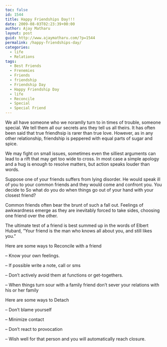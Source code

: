 ```yaml
---
toc: false
id: 1544
title: Happy Friendships Day!!!
date: 2009-08-03T02:23:39+00:00
author: Ajay Matharu
layout: post
guid: http://www.ajaymatharu.com/?p=1544
permalink: /happy-friendships-day/
categories:
  - life
  - Relations
tags:
  - Best Friends
  - Frenemies
  - Friends
  - friendship
  - Friendship Day
  - Happy Friendship Day
  - life
  - Reconcile
  - Special
  - Special Friend
---
```

We all have someone who we noramlly turn to in times of trouble, someone special. We tell them all our secrets ans they tell us all theirs. It has often been said that true friendhsip is rarer than true love. However, as in any other relationship, friendship is peppered with equal parts of sugar and spice.

We may fight on small issues, sometimes even the silliest arguments can lead to a rift that may get too wide to cross. In most case a simple apology and a hug is enough to resolve matters, but action speaks louder than words.

Suppose one of your friends suffers from lying disorder. He would speak ill of you to your common friends and they would come and confront you. You decide to So what do you do when things go out of your hand with your closest friend?

Common friends often bear the brunt of such a fall out. Feelings of awkwardness emerge as they are inevitably forced to take sides, choosing one friend over the other.

The ultimate test of a friend is best summed up in the words of Elbert Hubard, &#8220;Your friend is the man who knows all about you, and still likes you.&#8221;

Here are some ways to Reconcile with a friend
  
&#8211; Know your own feelings.
  
&#8211; If possible write a note, call or sms
  
&#8211; Don&#8217;t actively avoid them at functions or get-togethers.
  
&#8211; When things turn sour with a family friend don&#8217;t sever your relations with his or her family

Here are some ways to Detach
  
&#8211; Don&#8217;t blame yourself
  
&#8211; Minimize contact
  
&#8211; Don&#8217;t react to provocation
  
&#8211; Wish well for that person and you will automatically reach closure.
